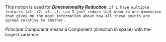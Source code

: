 This notion is used for ***Dimensionality Reduction***. `If I have multiple features (x1, x2, x3...), can I just reduce that down to one dimension that gives me the most information about how all these points are spread relative to another.`

*Principal Component* means a Component (direction in space) with the largest variance.